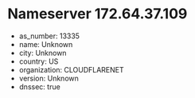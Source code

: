 # Nameserver 172.64.37.109

* as_number: 13335
* name: Unknown
* city: Unknown
* country: US
* organization: CLOUDFLARENET
* version: Unknown
* dnssec: true
